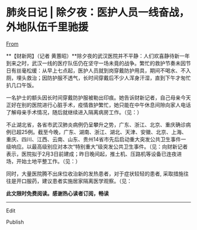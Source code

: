 # 肺炎日记 | 除夕夜：医护人员一线奋战，外地队伍千里驰援

[From](http://www.caixin.com/2020-01-24/101508185.html)  

**【财新网】（记者 黄蕙昭）**除夕夜的武汉医院并不平静：人们欢喜静待新一年到来之时，武汉一线的医疗队伍仍在坚守一场未竟的战争。繁忙的救护节奏未因节日有丝毫松缓：从早上七点起，医护人员就到岗穿戴防护用具，期间不喝水、不入厕，埋头救治；因防护服不透气，长时间穿戴后不少人浑身汗湿，直到下午才匆忙扒几口午饭。

一名护士的额头因长时间穿戴防护服被勒出印痕。她告诉财新记者，自己母亲今天正好在别的医院进行心脏手术，疫情救护繁忙，她只能在中午休息间隙向家人电话了解母亲手术情况，随后就继续进入隔离病房工作。（见：）

不止湖北省，各省市武汉肺炎病例仍呈攀升之势，广东、浙江、北京、重庆确诊病例已超25例。截至今晚，广东、湖南、浙江、湖北、天津、安徽、北京、上海、重庆、四川、江西、云南、山东、贵州14省市先后启动重大突发公共卫生事件一级响应。以最高级别应对本次“特别重大”级突发公共卫生事件。（见：向财新记者表示，医院拟于2月3日前建成；昨日晚间起，推土机、压路机等设备已连夜进场，开始土地平整工作。（见：）

同时，大量医院腾不出床位收治新的发热患者，对于症状较轻的患者, 采取措施往往是开口服药，建议患者实施居家隔离医学观察。（见：

**此文限时免费阅读。感谢热心读者订阅，畅读**

* * *

Edit

Publish
